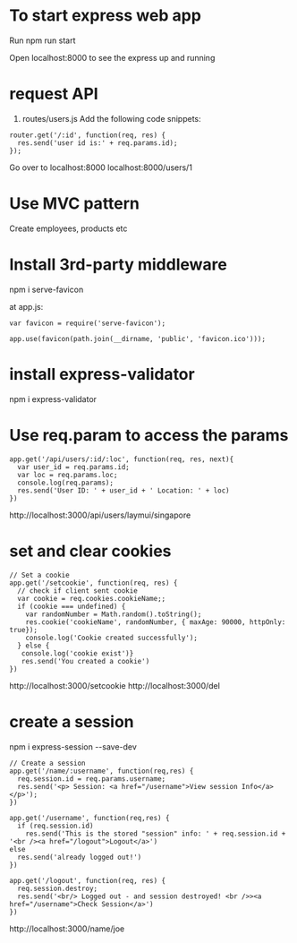# To start express web app
Run npm run start

Open localhost:8000 to see the express up and running

# request API
1. routes/users.js Add the following code snippets:
```
router.get('/:id', function(req, res) {
  res.send('user id is:' + req.params.id);
});
```
Go over to localhost:8000
localhost:8000/users/1

# Use MVC pattern
Create employees, products etc

# Install 3rd-party middleware
npm i serve-favicon

at app.js:
```
var favicon = require('serve-favicon');

app.use(favicon(path.join(__dirname, 'public', 'favicon.ico')));
```

# install express-validator
npm i express-validator

# Use req.param to access the params
```
app.get('/api/users/:id/:loc', function(req, res, next){
  var user_id = req.params.id;
  var loc = req.params.loc;
  console.log(req.params);
  res.send('User ID: ' + user_id + ' Location: ' + loc)
})
```
http://localhost:3000/api/users/laymui/singapore

# set and clear cookies
```
// Set a cookie
app.get('/setcookie', function(req, res) {
  // check if client sent cookie
  var cookie = req.cookies.cookieName;;
  if (cookie === undefined) {
    var randomNumber = Math.random().toString();
    res.cookie('cookieName', randomNumber, { maxAge: 90000, httpOnly: true});
    console.log('Cookie created successfully');
  } else {
   console.log('cookie exist')}
   res.send('You created a cookie')
})

```
http://localhost:3000/setcookie
http://localhost:3000/del

# create a session
npm i express-session --save-dev
```
// Create a session
app.get('/name/:username', function(req,res) {
  req.session.id = req.params.username;
  res.send('<p> Session: <a href="/username">View session Info</a></p>');
})

app.get('/username', function(req,res) {
  if (req.session.id) 
    res.send('This is the stored "session" info: ' + req.session.id + '<br /><a href="/logout">Logout</a>')
else
  res.send('already logged out!')
})

app.get('/logout', function(req, res) {
  req.session.destroy;
  res.send('<br/> Logged out - and session destroyed! <br />><a href="/username">Check Session</a>')
})
```
http://localhost:3000/name/joe